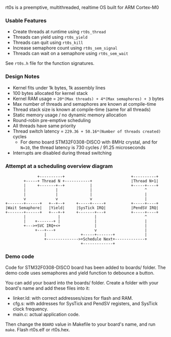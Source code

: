 rt0s is a preemptive, multithreaded, realtime OS built for ARM Cortex-M0

### Usable Features
- Create threads at runtime using `rt0s_thread`
- Threads can yield using `rt0s_yield`
- Threads can quit using `rt0s_kill`
- Increase semaphore count using `rt0s_sem_signal`
- Threads can wait on a semaphore using `rt0s_sem_wait`

See `rt0s.h` file for the function signatures.

### Design Notes
- Kernel fits under 1k bytes, 1k assembly lines
- 100 bytes allocated for kernel stack
- Kernel RAM usage = `20*(Max threads) + 4*(Max semaphores) + 3` bytes
- Max number of threads and semaphores are known at compile-time
- Thread stack size is known at compile-time (same for all threads)
- Static memory usage / no dynamic memory allocation
- Round-robin pre-emptive scheduling
- All threads have same priority
- Thread switch latency = `229.36 + 50.16*(Number of threads created)` cycles
	- For demo board STM32F0308-DISCO with 8MHz crystal, and for `N=10`, the
	thread latency is 730 cycles / 91.25 microseconds
- Interrupts are disabled during thread switching

### Attempt at a scheduling overview diagram
```
              +----------+                             +----------+
        +-----+ Thread N +-----------+                 |Thread N+1|
        |     +-------+--+           |                 +-----+----+
        |             |              |                       ^
        |             |              |                       |
        v             v              v                       |
+-------+------+   +--+--+     +-----+-----+           +-----+----+
|Wait Semaphore|   |Yield|     |SysTick IRQ|           |PendSV IRQ|
+-------+------+   +---+-+     +-------+---+           +-----+----+
        |              |               |                     ^
        |    +-------+ |               |                     |
        +--->+SVC IRQ+<+               |                     |
             +---+---+                 v                     |
                 |               +-----+-------+             |
                 +-------------->+Schedule Next+-------------+
                                 +-------------+

```

### Demo code
Code for STM32F0308-DISCO board has been added to boards/ folder. The demo
code uses semaphores and yield function to debounce a button.

You can add your board into the boards/ folder. Create a folder with your
board's name and add these files into it:
- linker.ld: with correct addresses/sizes for flash and RAM.
- cfg.s: with addresses for SysTick and PendSV registers, and SysTick clock
frequency.
- main.c: actual application code.

Then change the `BOARD` value in Makefile to your board's name, and run `make`.
Flash rt0s.elf or rt0s.hex.

